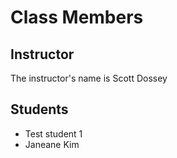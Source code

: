 # Class Members

## Instructor

The instructor's name is Scott Dossey

## Students

* Test student 1
* Janeane Kim